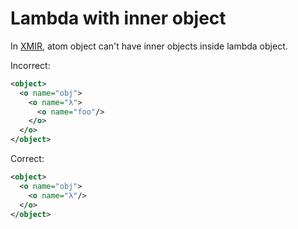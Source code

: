 # Lambda with inner object

In [XMIR], atom object can't have inner objects inside lambda object.

Incorrect:

```xml
<object>
  <o name="obj">
    <o name="λ">
      <o name="foo"/>
    </o>
  </o>
</object>
```

Correct:

```xml
<object>
  <o name="obj">
    <o name="λ"/>
  </o>
</object>
```

[XMIR]: https://news.eolang.org/2022-11-25-xmir-guide.html